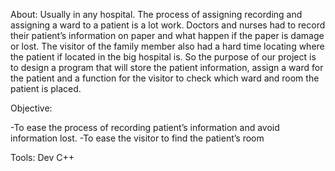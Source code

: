 About:
Usually in any hospital. The process of assigning recording and assigning a ward to a patient is a lot work. Doctors and nurses had to record their patient’s information on paper and what happen if the paper is damage or lost. The visitor of the family member also had a hard time locating where the patient if located in the big hospital is. So the purpose of our project is to design a program that will store the patient information, assign a ward for the patient and a function for the visitor to check which ward and room the patient is placed.

Objective:

-To ease the process of recording patient’s information and avoid information lost.
-To ease the visitor to find the patient’s room 

Tools:
Dev C++
